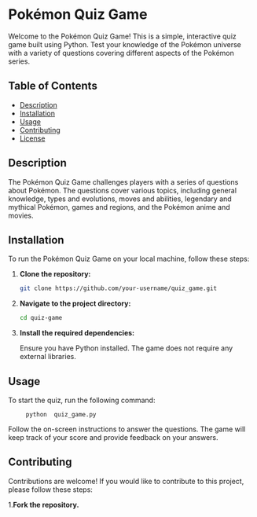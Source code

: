 # Pokémon Quiz Game

Welcome to the Pokémon Quiz Game! This is a simple, interactive quiz game built using Python. Test your knowledge of the Pokémon universe with a variety of questions covering different aspects of the Pokémon series.

## Table of Contents

- [Description](#description)
- [Installation](#installation)
- [Usage](#usage)
- [Contributing](#contributing)
- [License](#license)

## Description

The Pokémon Quiz Game challenges players with a series of questions about Pokémon. The questions cover various topics, including general knowledge, types and evolutions, moves and abilities, legendary and mythical Pokémon, games and regions, and the Pokémon anime and movies.

## Installation

To run the Pokémon Quiz Game on your local machine, follow these steps:

1. **Clone the repository:**

   ```bash
   git clone https://github.com/your-username/quiz_game.git

2. **Navigate to the project directory:**

   ```bash
   cd quiz-game

3. **Install the required dependencies:**

   Ensure you have Python installed. The game does not require any external libraries.

## Usage

   To start the quiz, run the following command:
   
         python  quiz_game.py

   Follow the on-screen instructions to answer the questions. The game will keep track of your score and provide feedback on your answers.

## Contributing
   Contributions are welcome! If you would like to contribute to this project, please follow these steps:

   1.**Fork the repository.**
